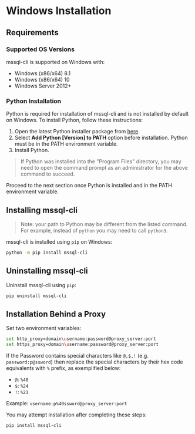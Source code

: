 # Windows Installation

## Requirements

### Supported OS Versions
mssql-cli is supported on Windows with:
* Windows (x86/x64) 8.1 
* Windows (x86/x64) 10 
* Windows Server 2012+

### Python Installation

Python is required for installation of mssql-cli and is not installed by default on Windows. To install Python, follow these instructions:
1. Open the latest Python installer package from [here](https://www.python.org/downloads/).
2. Select **Add Python [Version] to PATH** option before installation. Python must be in the PATH environment variable.
3. Install Python.

> If Python was installed into the "Program Files" directory, you may need to open the command prompt as an administrator for the above command to succeed.

Proceed to the next section once Python is installed and in the PATH environment variable.

## Installing mssql-cli
> Note: your path to Python may be different from the listed command. For example, instead of `python` you may need to call `python3`.

mssql-cli is installed using `pip` on Windows:
```sh
python -m pip install mssql-cli
```

## Uninstalling mssql-cli
Uninstall mssql-cli using `pip`:
```sh
pip uninstall mssql-cli
```

## Installation Behind a Proxy
Set two environment variables:
```sh
set http_proxy=domain\username:password@proxy_server:port
set https_proxy=domain\username:password@proxy_server:port
```
If the Password contains special characters like `@,$,!` (e.g. `password:p@ssword`) then replace the special characters by their hex code equivalents with `%` prefix, as exemplified below:
* `@`: `%40`
* `$`: `%24`
* `!`: `%21`

Example: `username:p%40ssword@proxy_server:port`

You may attempt installation after completing these steps:

```sh
pip install mssql-cli
```
